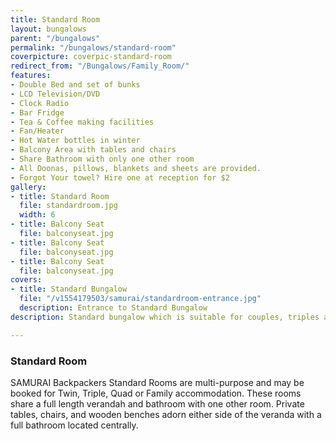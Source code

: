 ```yaml
---
title: Standard Room
layout: bungalows
parent: "/bungalows"
permalink: "/bungalows/standard-room"
coverpicture: coverpic-standard-room
redirect_from: "/Bungalows/Family_Room/"
features:
- Double Bed and set of bunks
- LCD Television/DVD
- Clock Radio
- Bar Fridge
- Tea & Coffee making facilities
- Fan/Heater
- Hot Water bottles in winter
- Balcony Area with tables and chairs
- Share Bathroom with only one other room
- All Doonas, pillows, blankets and sheets are provided.
- Forgot Your towel? Hire one at reception for $2
gallery:
- title: Standard Room
  file: standardroom.jpg
  width: 6
- title: Balcony Seat
  file: balconyseat.jpg
- title: Balcony Seat
  file: balconyseat.jpg
- title: Balcony Seat
  file: balconyseat.jpg
covers:
- title: Standard Bungalow
  file: "/v1554179503/samurai/standardroom-entrance.jpg"
  description: Entrance to Standard Bungalow
description: Standard bungalow which is suitable for couples, triples and families.

---
```

### Standard Room

SAMURAI Backpackers Standard Rooms are multi-purpose and may be booked for Twin, Triple, Quad or Family accommodation. These rooms share a full length verandah and bathroom with one other room. Private tables, chairs, and wooden benches adorn either side of the veranda with a full bathroom located centrally.